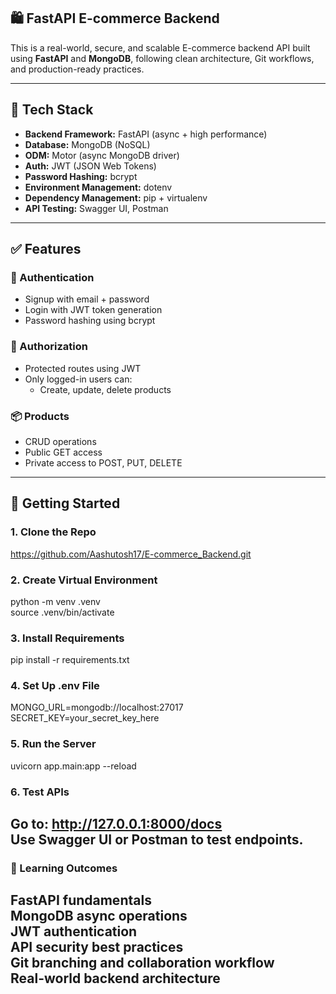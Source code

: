 ## 🛍️ FastAPI E-commerce Backend

This is a real-world, secure, and scalable E-commerce backend API built using **FastAPI** and **MongoDB**, following clean architecture, Git workflows, and production-ready practices.

---

## 🚀 Tech Stack

- **Backend Framework:** FastAPI (async + high performance)
- **Database:** MongoDB (NoSQL)
- **ODM:** Motor (async MongoDB driver)
- **Auth:** JWT (JSON Web Tokens)
- **Password Hashing:** bcrypt
- **Environment Management:** dotenv
- **Dependency Management:** pip + virtualenv
- **API Testing:** Swagger UI, Postman

---
## ✅ Features

### 👤 Authentication
- Signup with email + password
- Login with JWT token generation
- Password hashing using bcrypt

### 🔐 Authorization
- Protected routes using JWT
- Only logged-in users can:
  - Create, update, delete products

### 📦 Products
- CRUD operations
- Public GET access
- Private access to POST, PUT, DELETE
---

## 🔧 Getting Started

### 1. Clone the Repo
https://github.com/Aashutosh17/E-commerce_Backend.git

### 2.  Create Virtual Environment
python -m venv .venv   
source .venv/bin/activate 

### 3. Install Requirements
pip install -r requirements.txt

### 4. Set Up .env File
MONGO_URL=mongodb://localhost:27017
SECRET_KEY=your_secret_key_here

### 5. Run the Server
uvicorn app.main:app --reload

### 6. Test APIs
Go to: http://127.0.0.1:8000/docs  
Use Swagger UI or Postman to test endpoints.
---

### 🧠 Learning Outcomes
FastAPI fundamentals  
MongoDB async operations  
JWT authentication  
API security best practices  
Git branching and collaboration workflow  
Real-world backend architecture
---




















